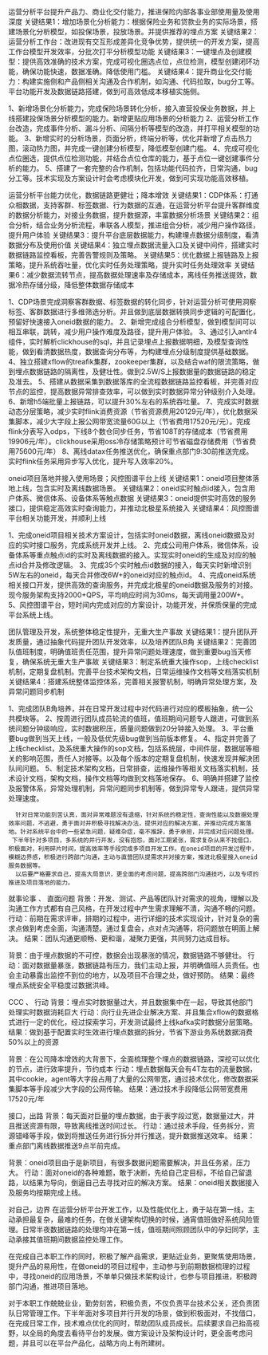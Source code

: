运营分析平台提升产品力、商业化交付能力，推进保险内部各事业部使用量及使用深度
关键结果1：增加场景化分析能力：根据保险业务和贷款业务的实际场景，搭建场景化分析模型，如投保场景，投放场景。并提供推荐的埋点方案
关键结果2：运营分析工作台：改进现有交互形成差异化竞争优势，提供统一的开发方案，提高工作台模型开发效率，分批次打平分析模型功能
关键结果3：一键埋点及创建模型：提供高效准确的技术方案，完成可视化圈选点位，点位检测，模型创建闭环功能，确保功能快速，数据准确。降低使用门槛。
关键结果4：提升商业化交付能力：构建实施侧和产品侧相关沟通及合作机制，如沟通、代码拉取，bug分工等。平台功能开发及数据链路搭建，做到可高效低成本移植实施侧。

1、新增场景化分析能力，完成保险场景转化分析，接入直营投保业务数据，并上线搭建投保场景分析模型的能力。新增更贴应用场景的分析能力
2、运营分析工作台改造，完成事件分析、漏斗分析、间隔分析等模型的改造，并打平相关模型的功能。
3、新增实时的分析场景，页面分析，终端分析等，优化并新增了点击热力图，滚动热力图，并完成一键创建分析模型，降低模型创建门槛。
4、完成可视化点位圈选，提供点位检测功能，并结合点位仓库的能力，基于点位一键创建事件分析的能力。
5、搭建了一套完整的合作机制，包括功能代码拉齐，日常沟通，bug分工等。技术实现及方案设计时会考虑模块化开发，做到可实现功能高效移植。




运营分析平台能力优化，数据链路更健壮；降本增效
关键结果1：CDP体系：打通众相数据，支持客群、标签数据、行为数据的互通，在运营分析平台提升客群维度的数据分析能力，对接业务数据，提升数据源，丰富数据分析场景
关键结果2：组合分析，结合业务分析流程，串联各人模型，推进组合分析，减少用户操作路径，提升用户体验 
关键结果3：提升平台底层数据能力，构建埋点数据分级制度，看清数据分布及使用价值
关键结果4：独立埋点数据流量入口及关键中间件，搭建实时数据链路监控看板，完善告警规则及策略。
关键结果5：优化数据上报链路及上报策略，提升系统吞吐量，优化实时任务处理策略，提升实时任务处理效率
关键结果6：减少数据流转节点，提高数据处理速率及存储成本，离线任务推送提效，数据冷热存储分级，降低整体数据存储成本

1、CDP场景完成洞察客群数据、标签数据的转化同步，针对运营分析可使用洞察标签、客群数据进行多维筛选分析。并且做到底层数据转换同步逻辑的可配置化，预留好快速接入oneid数据的能力。
2、新增完成组合分析模型，做到模型间可以相互串联，跳转，减少用户操作难度及路径，提升用户体验。
3、通过引入antlr4组件，实时解析clickhouse的sql，并且记录埋点上报数据明细，及模型查询性能，做到看清数据热度，数据查询分布等，为构建埋点分级制度提供基础数据。
4、独立搭建xflow的treafik集群，zookeeper集群，以及结合waf的限流策略，做到埋点数据链路的隔离性，及健壮性。做到2.5W/S上报数据量的数据链路的稳定及准去。
5、搭建从数据采集到数据落库的全流程数据链路监控看板，并完善对应节点的监控，提高数据异常排查效率，可以做到实时数据异常分钟级别介入处理。
6、新增h5端批量上报链路，可以提升30%左右的系统吞吐量。
7、完成实时数据动态分层策略，减少实时flink消费资源（节省资源费用20129元/年），优化数据采集脚本，减少大字段上报公网带宽流量60G以上（节省费用17520元/元）。完成flink分表写入odps，下线8个数仓同步任务，节省108T的存储成本（节省费用19906元/年）。clickhouse采用oss冷存储策略预计可节省磁盘存储费用（节省费用75600元/年）
8、离线datax任务推送优化，确保重点部门9:30前推送完成。实时flink任务采用异步写入优化，提升写入效率20%。




oneid项目落地并接入使用场景；风控图谱平台上线
关键结果1：oneid项目整体落地上线，包含实时及离线数据场景。
关键结果2：oneid实时触点id接入，包含用户体系、微信体系、设备体系等触点数据
关键结果3：oneid提供实时高效的服务接口，提供稳定高效实时查询能力，并推动北极星系统接入
关键结果4：风控图谱平台相关功能开发，并顺利上线

1、完成oneid项目相关技术方案设计，包括实时oneid数据，离线oneid数据及对应的实时接口服务，完成系统开发并上线。
2、完成公司用户体系，微信体系，设备体系等重点触点id的实时及离线数据的接入。实现实时oneid的生成及对应的触点id合并及修改逻辑。
3、完成35个实时触点id数据的接入，每天实时新增识别5W左右的oneid，每天合并修改6W+的oneid对应的触点id。
4、完成oneid系统相关接口开发，提供高效的查询服务，并完成北极星的oneid数据及服务的对接。现今服务架构支持2000+QPS，平均响应时间为30ms，每天调用量200W+。
5、风控图谱平台，短时间内完成对应的方案设计，功能开发，并保质保量的完成平台系统上线。



团队管理及开发，系统整体稳定性提升，无重大生产事故
关键结果1：提升团队开发质量，通过抽象代码提升团队开发效率，以及培养团队B角
关键结果2：完善团队值班制度，明确值班责任范围，提升异常问题处理速度，做到重要bug当天修复，确保系统无重大生产事故
关键结果3：制定系统重大操作sop，上线checklist机制，定期复盘机制。完善平台技术架构文档，日常运维操作文档等文档落实机制
关键结果4：搭建系统整体监控体系，完善相关报警机制，明确异常处理方案，及异常问题同步机制

1、完成团队B角培养，并在日常开发过程中对代码进行对应的模板抽象，统一公共模块等。
2、按周进行团队成员轮流的值班，值班期间问题专人跟进，可做到系统问题分钟级响应，实时数据积压，质量问题做到20分钟接入处理。
3、平台重要bug做到当天上线，一般及低优先级bug做到当前版本修复。
4、指定并完善了上线checklist，及系统重大操作的sop文档，包括系统层，中间件层，数据层等相关的影响范围，责任人对接等。以及每个版本的定期复盘机制，快速发现并解决团队间问题。
5、制定技术架构文档，日常排查，运维操作等相关文档落实机制，技术设计文档，架构文档，操作文档等均做到文档落地保存。
6、明确并搭建了监控及报警体系，异常处理机制，异常问题同步机制等，做到异常专人跟进，提供异常处理速度。



      针对日常功能刻苦认真，面对异常难题没有退缩，针对系统的稳定性，查询性能以及数据处理效率问题，不逃避，勇于面对并积极寻找解决办法，提供对应的解决方案，并推动完成方案落地。针对系统平台中的一些紧急问题，疑难杂症，毫不推辞，勇于承担，并完成对应问题处理。
     下半年针对多项目，多系统的并行开发，没有抱怨，面对工期紧张，需求复杂从来不找借口，积极面对，利用碎片时间，提高效率等手段完成多项目开发工作。在oneid项目的开发过程中，模糊边界感，积极进行跨部门沟通，主动与直营团队提需求并对接方案，推进北极星接入oneid服务数据等。
      以后要严格要求自己，提高大局意识，更全面的考虑问题，提高跨部门沟通技巧，以及专项的推进及项目落地的能力。

就事论事 、 直面问题
      背景：开发、测试、产品等团队针对需求的视角，理解以及沟通工作方式都有自己风格，在开发过程中产生需求理解不清，沟通不畅的问题。
行动：前期在需求评审，排期的过程中，进行详细的技术实现设计，针对复杂的需求点做到考虑全面，沟通清楚。通过复盘会，点对点沟通等，将问题放在明面上解决。
结果：团队沟通更顺畅、更和谐，凝聚力更强，共同努力达成目标。

背景：由于埋点数据的不可控，数据会出现暴涨的情况，数据链路不够健壮。
行动：面对数据量暴涨，数据链路有压力，我们主动上报，并明确值班人员责任。也会主动暴露出监控不到位的地方，以及项目不合理之处，做好预防。
结果：最终埋点系统安全平稳度过数据洪峰。

CCC 、 行动
背景：埋点实时数据量过大，并且数据集中在一起，导致其他部门处理实时数据消耗巨大
行动：向行业先进企业解决方案、并且集合xflow的数据格式进行一定的优化，经过探索学习，开发测试最终上线kafka实时数据分层策略。
结果：做到基于配置实时生效进行埋点数据的拆分，节省下游业务系统数据消费50%以上的资源

背景：在公司降本增效的大背景下，全面梳理整个埋点的数据链路，深挖可以优化的节点，进行效率提升，节约成本
行动：埋点数据每天会有4T左右的流量数据，其中cookie，agent等大字段占用了大量的公网带宽，通过技术优化，修改数据采集脚本等手段减少大字段的公网传输。
结果：通过技术手段降低公网带宽费用17520元/年


接口，出路
背景：每天面对巨量的埋点数据，由于表字段过宽，数据量过大，并且推送资源有限，导致离线推送时间过长。
行动：通过技术手段，任务拆分，资源错峰等手段，做到将推送任务进行拆分并行推送，提升数据推送效率。
结果：重点部门离线数据推送9点半前完成。

背景：oneid项目由于是新项目，有很多数据问题需要解决，并且任务紧，压力大。
行动：面对oneid的各种难题，敢于决断，先给自己定目标，不给自己留退路，以结果为导向，倒逼自己去寻找对应的解决方案。
结果：oneid相关数据接入及服务均按期完成上线。


对自己，边界
在运营分析平台开发工作，以及性能优化上，勇于站在第一线，主动承担最复杂，最难的任务，在做关键架构切换的时候，通宵值班做好系统风险管理。日常半夜数据链路的处理均冲在第一线，值班期间照顾团队中的孕妇同学，主动承接其值班期间数据监控处理工作。


在完成自己本职工作的同时，积极了解产品需求，更贴近业务，更聚焦使用场景，提升产品的易用性，在做oneid的项目过程中，主动参与到前期数据梳理的过程中，寻找oneid的应用场景，不单单只做技术架构设计，也参与项目推进，积极跨部门沟通，推进项目落地。

对于本职工作兢兢业业，勤劳刻苦，积极负责，不仅负责平台技术公关，还负责团队日常管理工作。下半年面对多项目并行开发的场景，做到积极面对，不找借口，在完成日常工作，技术难点优化的同时，帮助团队成员成长。后续要求自己抬高视野，以全局的角度去看待平台的发展。做方案设计及架构设计时，更全面考虑问题，并且可以在平台产品化，战略方向上有所建树。
